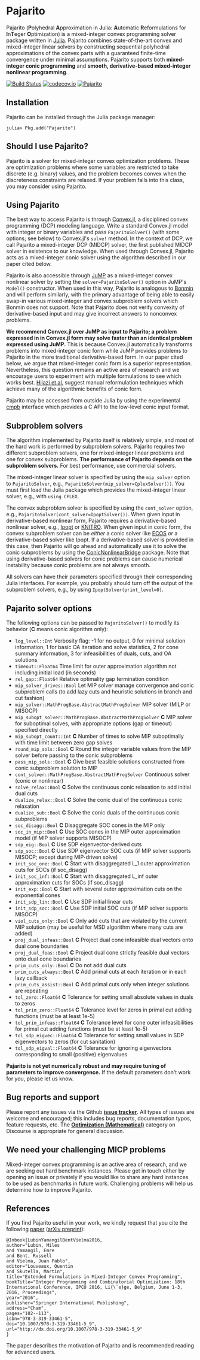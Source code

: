 # Pajarito

Pajarito (**P**olyhedral **A**pproximation in **J**ulia: **A**utomatic **R**eformulations for **I**n**T**eger **O**ptimization) is a mixed-integer convex programming solver package written in [Julia](http://julialang.org/). Pajarito combines state-of-the-art convex and mixed-integer linear solvers by constructing sequential polyhedral approximations of the convex parts with a guaranteed finite-time convergence under minimal assumptions. Pajarito supports both **mixed-integer conic programming** and **smooth, derivative-based mixed-integer nonlinear programming**.

[![Build Status](https://travis-ci.org/mlubin/Pajarito.jl.svg?branch=master)](https://travis-ci.org/mlubin/Pajarito.jl) [![codecov.io](https://codecov.io/github/mlubin/Pajarito.jl/coverage.svg?branch=master)](https://codecov.io/github/mlubin/Pajarito.jl?branch=master) [![Pajarito](http://pkg.julialang.org/badges/Pajarito_0.5.svg)](http://pkg.julialang.org/?pkg=Pajarito&ver=0.5)

## Installation

Pajarito can be installed through the Julia package manager:

```
julia> Pkg.add("Pajarito")
```

## Should I use Pajarito?

Pajarito is a solver for mixed-integer convex optimization problems. These are optimization problems where some variables are restricted to take discrete (e.g. binary) values, and the problem becomes convex when the discreteness constraints are relaxed. If your problem falls into this class, you may consider using Pajarito.

## Using Pajarito

The best way to access Pajarito is through [Convex.jl](https://github.com/JuliaOpt/Convex.jl), a disciplined convex programming (DCP) modeling language. Write a standard Convex.jl model with integer or binary variables and pass ``PajaritoSolver()`` (with some options; see below) to Convex.jl's ``solve!`` method. In the context of DCP, we call Pajarito a mixed-integer DCP (MIDCP) solver, the first published MIDCP solver in existence to our knowledge. When used through Convex.jl, Pajarito acts as a mixed-integer conic solver using the algorithm described in our paper cited below.

Pajarito is also accessible through [JuMP](https://github.com/JuliaOpt/JuMP.jl) as a mixed-integer convex nonlinear solver by setting the ``solver=PajaritoSolver()`` option in JuMP's ``Model()`` constructor. When used in this way, Pajarito is analogous to [Bonmin](https://projects.coin-or.org/Bonmin) and will perform similarly, with the primary advantage of being able to easily swap-in various mixed-integer and convex subproblem solvers which Bonmin does not support. Note that Pajarito does not verify convexity of derivative-based input and may give incorrect answers to nonconvex problems.

**We recommend Convex.jl over JuMP as input to Pajarito; a problem expressed in in Convex.jl form may solve faster than an identical problem expressed using JuMP.** This is because Convex.jl automatically transforms problems into mixed-integer conic form while JuMP provides problems to Pajarito in the more traditional derivative-based form. In our paper cited below, we argue that mixed-integer conic form is a superior representation. Nevertheless, this question remains an active area of research and we encourage users to experiment with multiple formulations to see which works best. [Hijazi et al.](http://www.optimization-online.org/DB_FILE/2011/06/3050.pdf) suggest manual reformulation techniques which achieve many of the algorithmic benefits of conic form.

Pajarito may be accessed from outside Julia by using the experimental [cmpb](https://github.com/mlubin/cmpb) interface which provides a C API to the low-level conic input format.

## Subproblem solvers

The algorithm implemented by Pajarito itself is relatively simple, and most of the hard work is performed by subproblem solvers. Pajarito requires two different subproblem solvers, one for mixed-integer linear problems and one for convex subproblems. **The performance of Pajarito depends on the subproblem solvers.** For best performance, use commercial solvers.

The mixed-integer linear solver is specified by using the `mip_solver` option to `PajaritoSolver`, e.g., `PajaritoSolver(mip_solver=CplexSolver())`. You must first load the Julia package which provides the mixed-integer linear solver, e.g., with `using CPLEX`.

The convex subproblem solver is specified by using the `cont_solver` option, e.g., `PajaritoSolver(cont_solver=IpoptSolver())`. When given input in derivative-based nonlinear form, Pajarito requires a derivative-based nonlinear solver, e.g., [Ipopt](https://projects.coin-or.org/Ipopt) or [KNITRO](http://www.ziena.com/knitro.htm). When given input in conic form, the convex subproblem solver can be *either* a conic solver like [ECOS](https://github.com/JuliaOpt/ECOS.jl) *or* a derivative-based solver like Ipopt. If a derivative-based solver is provided in this case, then Pajarito will go ahead and automatically use it to solve the conic subproblems by using the [ConicNonlinearBridge](https://github.com/mlubin/ConicNonlinearBridge.jl) package. Note that using derivative-based solvers for conic problems can cause numerical instability because conic problems are not always smooth.

All solvers can have their parameters specified through their corresponding Julia interfaces. For example, you probably should turn off the output of the subproblem solvers, e.g., by using `IpoptSolver(print_level=0)`.

## Pajarito solver options

The following options can be passed to `PajaritoSolver()` to modify its behavior (**C** means conic algorithm only):

  * `log_level::Int` Verbosity flag: -1 for no output, 0 for minimal solution information, 1 for basic OA iteration and solve statistics, 2 for cone summary information, 3 for infeasibilities of duals, cuts, and OA solutions
  * `timeout::Float64` Time limit for outer approximation algorithm not including initial load (in seconds)
  * `rel_gap::Float64` Relative optimality gap termination condition
  * `mip_solver_drives::Bool` Let MIP solver manage convergence and conic subproblem calls (to add lazy cuts and heuristic solutions in branch and cut fashion)
  * `mip_solver::MathProgBase.AbstractMathProgSolver` MIP solver (MILP or MISOCP)
  * `mip_subopt_solver::MathProgBase.AbstractMathProgSolver` **C** MIP solver for suboptimal solves, with appropriate options (gap or timeout) specified directly
  * `mip_subopt_count::Int` **C** Number of times to solve MIP suboptimally with time limit between zero gap solves
  * `round_mip_sols::Bool` **C** Round the integer variable values from the MIP solver before passing to the conic subproblems
  * `pass_mip_sols::Bool` **C** Give best feasible solutions constructed from conic subproblem solution to MIP
  * `cont_solver::MathProgBase.AbstractMathProgSolver` Continuous solver (conic or nonlinear)
  * `solve_relax::Bool` **C** Solve the continuous conic relaxation to add initial dual cuts
  * `dualize_relax::Bool` **C** Solve the conic dual of the continuous conic relaxation
  * `dualize_sub::Bool` **C** Solve the conic duals of the continuous conic subproblems
  * `soc_disagg::Bool` **C** Disaggregate SOC cones in the MIP only
  * `soc_in_mip::Bool` **C** Use SOC cones in the MIP outer approximation model (if MIP solver supports MISOCP)
  * `sdp_eig::Bool` **C** Use SDP eigenvector-derived cuts
  * `sdp_soc::Bool` **C** Use SDP eigenvector SOC cuts (if MIP solver supports MISOCP; except during MIP-driven solve)
  * `init_soc_one::Bool` **C** Start with disaggregated L_1 outer approximation cuts for SOCs (if soc_disagg)
  * `init_soc_inf::Bool` **C** Start with disaggregated L_inf outer approximation cuts for SOCs (if soc_disagg)
  * `init_exp::Bool` **C** Start with several outer approximation cuts on the exponential cones
  * `init_sdp_lin::Bool` **C** Use SDP initial linear cuts
  * `init_sdp_soc::Bool` **C** Use SDP initial SOC cuts (if MIP solver supports MISOCP)
  * `viol_cuts_only::Bool` **C** Only add cuts that are violated by the current MIP solution (may be useful for MSD algorithm where many cuts are added)
  * `proj_dual_infeas::Bool` **C** Project dual cone infeasible dual vectors onto dual cone boundaries
  * `proj_dual_feas::Bool` **C** Project dual cone strictly feasible dual vectors onto dual cone boundaries
  * `prim_cuts_only::Bool` **C** Do not add dual cuts
  * `prim_cuts_always::Bool` **C** Add primal cuts at each iteration or in each lazy callback
  * `prim_cuts_assist::Bool` **C** Add primal cuts only when integer solutions are repeating
  * `tol_zero::Float64` **C** Tolerance for setting small absolute values in duals to zeros
  * `tol_prim_zero::Float64` **C** Tolerance level for zeros in primal cut adding functions (must be at least 1e-5)
  * `tol_prim_infeas::Float64` **C** Tolerance level for cone outer infeasibilities for primal cut adding functions (must be at least 1e-5)
  * `tol_sdp_eigvec::Float64` **C** Tolerance for setting small values in SDP eigenvectors to zeros (for cut sanitation)
  * `tol_sdp_eigval::Float64` **C** Tolerance for ignoring eigenvectors corresponding to small (positive) eigenvalues

**Pajarito is not yet numerically robust and may require tuning of parameters to improve convergence.** If the default parameters don't work for you, please let us know.

## Bug reports and support

Please report any issues via the Github **[issue tracker]**. All types of issues are welcome and encouraged; this includes bug reports, documentation typos, feature requests, etc. The **[Optimization (Mathematical)]** category on Discourse is appropriate for general discussion.

[issue tracker]: https://github.com/mlubin/Pajarito.jl/issues
[Optimization (Mathematical)]: https://discourse.julialang.org/c/domain/opt

## We need your challenging MICP problems

Mixed-integer convex programming is an active area of research, and we are seeking out hard benchmark instances. Please get in touch either by opening an issue or privately if you would like to share any hard instances to be used as benchmarks in future work. Challenging problems will help us determine how to improve Pajarito.

## References

If you find Pajarito useful in your work, we kindly request that you cite the following [paper](http://dx.doi.org/10.1007/978-3-319-33461-5_9) ([arXiv preprint](http://arxiv.org/abs/1511.06710)):

    @Inbook{LubinYamangilBentVielma2016,
    author="Lubin, Miles
    and Yamangil, Emre
    and Bent, Russell
    and Vielma, Juan Pablo",
    editor="Louveaux, Quentin
    and Skutella, Martin",
    title="Extended Formulations in Mixed-Integer Convex Programming",
    bookTitle="Integer Programming and Combinatorial Optimization: 18th International Conference, IPCO 2016, Li{\`e}ge, Belgium, June 1-3, 2016, Proceedings",
    year="2016",
    publisher="Springer International Publishing",
    address="Cham",
    pages="102--113",
    isbn="978-3-319-33461-5",
    doi="10.1007/978-3-319-33461-5_9",
    url="http://dx.doi.org/10.1007/978-3-319-33461-5_9"
    }

The paper describes the motivation of Pajarito and is recommended reading for advanced users.
